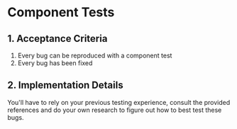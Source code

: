 # Component Tests

## 1. Acceptance Criteria

1. Every bug can be reproduced with a component test
1. Every bug has been fixed

## 2. Implementation Details

You'll have to rely on your previous testing experience, consult the provided references
and do your own research to figure out how to best test these bugs.